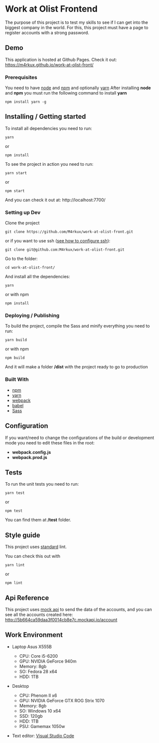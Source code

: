 # Work at Olist Frontend
The purpose of this project is to test my skills to see if I can get into the biggest company in the world.
For this, this project must have a page to register accounts with a strong password.

## Demo

This application is hosted at Github Pages.
Check it out: https://m4rkux.github.io/work-at-olist-front/

### Prerequisites
You need to have [node](https://nodejs.org) and [npm](https://www.npmjs.com/) and optionally [yarn](https://yarnpkg.com)
After installing **node** and **npm** you must run the following command to install **yarn**
```shell
npm install yarn -g
```

## Installing / Getting started

To install all dependencies you need to run:
```shell
yarn
```
or 
```shell
npm install
```

To see the project in action you need to run:
```shell
yarn start
```
or
```shell
npm start
```
And you can check it out at: http://localhost:7700/

### Setting up Dev

Clone the project
```shell
git clone https://github.com/M4rkux/work-at-olist-front.git
```

or if you want to use ssh ([see how to configure ssh](https://help.github.com/articles/connecting-to-github-with-ssh/)):
```shell
git clone git@github.com:M4rkux/work-at-olist-front.git
```

Go to the folder:
```shell
cd work-at-olist-front/
```

And install all the dependencies:
```shell
yarn
```
or with npm
```shell
npm install
```

### Deploying / Publishing

To build the project, compile the Sass and minify everything you need to run:
```shell
yarn build
```
or with npm
```shell
npm build
```
And it will make a folder **/dist** with the project ready to go to production

### Built With
* [npm](https://www.npmjs.com/)
* [yarn](https://yarnpkg.com)
* [webpack](https://webpack.js.org/)
* [babel](https://babeljs.io/)
* [Sass](https://sass-lang.com/)


## Configuration

If you want/need to change the configurations of the build or development mode you need to edit these files in the root:
 * **webpack.config.js**
 * **webpack.prod.js**

## Tests

To run the unit tests you need to run:
```shell
yarn test
```
or
```shell
npm test
```

You can find them at **/test** folder.

## Style guide

This project uses [standard](https://github.com/standard/standard) lint.

You can check this out with
```shell
yarn lint
```
or
```shell
npm lint
```

## Api Reference

This project uses [mock api](https://www.mockapi.io/) to send the data of the accounts, and you can see all the accounts created here: http://5b664ca59daa3f0014cb8e7c.mockapi.io/account


## Work Environment

 * Laptop Asus X555B
   * CPU: Core i5-6200
   * GPU: NVIDIA GeForce 940m
   * Memory: 8gb
   * SO: Fedora 28 x64
   * HDD: 1TB

 * Desktop
   * CPU: Phenom II x6
   * GPU: NVIDIA GeForce GTX ROG Strix 1070
   * Memory: 8gb
   * SO: Windows 10 x64
   * SSD: 120gb
   * HDD: 1TB
   * PSU: Gamemax 1050w

 * Text editor: [Visual Studio Code](https://code.visualstudio.com/)